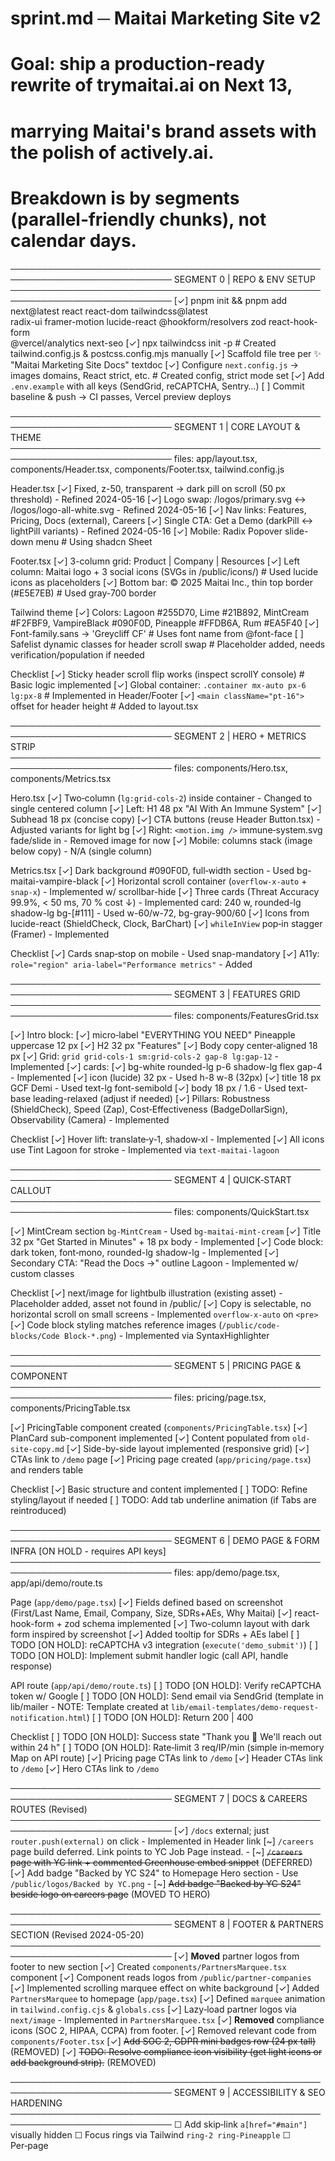 # sprint.md ─ Maitai Marketing Site v2
# Goal: ship a production‑ready rewrite of trymaitai.ai on Next 13,
#       marrying Maitai's brand assets with the polish of actively.ai.
# Breakdown is by **segments** (parallel‑friendly chunks), not calendar days.

────────────────────────────────────────────────────────────────────────────
SEGMENT 0  | REPO & ENV SETUP
────────────────────────────────────────────────────────────────────────────
[✓] pnpm init && pnpm add next@latest react react-dom tailwindcss@latest \
  radix-ui framer-motion lucide-react @hookform/resolvers zod react-hook-form \
  @vercel/analytics next-seo
[✓] npx tailwindcss init -p   # Created tailwind.config.js & postcss.config.mjs manually
[✓] Scaffold file tree per ✨ "Maitai Marketing Site Docs" textdoc
[✓] Configure `next.config.js` → images domains, React strict, etc. # Created config, strict mode set
[✓] Add `.env.example` with all keys (SendGrid, reCAPTCHA, Sentry…)
[ ] Commit baseline & push → CI passes, Vercel preview deploys

────────────────────────────────────────────────────────────────────────────
SEGMENT 1  | CORE LAYOUT & THEME
────────────────────────────────────────────────────────────────────────────
files: app/layout.tsx, components/Header.tsx, components/Footer.tsx, tailwind.config.js

Header.tsx
  [✓] Fixed, z-50, transparent → dark pill on scroll (50 px threshold) - Refined 2024-05-16
  [✓] Logo swap: /logos/primary.svg ↔ /logos/logo-all-white.svg - Refined 2024-05-16
  [✓] Nav links: Features, Pricing, Docs (external), Careers
  [✓] Single CTA: Get a Demo (darkPill ↔ lightPill variants) - Refined 2024-05-16
  [✓] Mobile: Radix Popover slide-down menu # Using shadcn Sheet

Footer.tsx
  [✓] 3-column grid: Product | Company | Resources
  [✓] Left column: Maitai logo + 3 social icons (SVGs in /public/icons/) # Used lucide icons as placeholders
  [✓] Bottom bar: © 2025 Maitai Inc., thin top border (#E5E7EB) # Used gray-700 border

Tailwind theme
  [✓] Colors: Lagoon #255D70, Lime #21B892, MintCream #F2FBF9,
            VampireBlack #090F0D, Pineapple #FFDB6A, Rum #EA5F40
  [✓] Font-family.sans → 'Greycliff CF' # Uses font name from @font-face
  [ ] Safelist dynamic classes for header scroll swap # Placeholder added, needs verification/population if needed

Checklist
[✓] Sticky header scroll flip works (inspect scrollY console) # Basic logic implemented
[✓] Global container: `.container mx-auto px-6 lg:px-8` # Implemented in Header/Footer
[✓] `<main className="pt-16">` offset for header height # Added to layout.tsx

────────────────────────────────────────────────────────────────────────────
SEGMENT 2  | HERO + METRICS STRIP
────────────────────────────────────────────────────────────────────────────
files: components/Hero.tsx, components/Metrics.tsx

Hero.tsx
  [✓] Two‑column (`lg:grid-cols-2`) inside container - Changed to single centered column
  [✓] Left: H1 48 px "AI With An Immune System"
  [✓] Subhead 18 px (concise copy)
  [✓] CTA buttons (reuse Header Button.tsx) - Adjusted variants for light bg
  [✓] Right: `<motion.img />` immune‑system.svg fade/slide in - Removed image for now
  [✓] Mobile: columns stack (image below copy) - N/A (single column)

Metrics.tsx
  [✓] Dark background #090F0D, full‑width section - Used bg-maitai-vampire-black
  [✓] Horizontal scroll container (`overflow-x-auto` + `snap-x`) - Implemented w/ scrollbar-hide
  [✓] Three cards (Threat Accuracy 99.9%, < 50 ms, 70 % cost ↓) - Implemented
        card: 240 w, rounded-lg shadow-lg bg-[#111] - Used w-60/w-72, bg-gray-900/60
  [✓] Icons from lucide-react (ShieldCheck, Clock, BarChart)
  [✓] `whileInView` pop‑in stagger (Framer) - Implemented

Checklist
[✓] Cards snap‑stop on mobile - Used snap-mandatory
[✓] A11y: `role="region" aria-label="Performance metrics"` - Added

────────────────────────────────────────────────────────────────────────────
SEGMENT 3  | FEATURES GRID
────────────────────────────────────────────────────────────────────────────
files: components/FeaturesGrid.tsx

[✓] Intro block:
      [✓] micro‑label "EVERYTHING YOU NEED" Pineapple uppercase 12 px
      [✓] H2 32 px "Features"
      [✓] Body copy center‑aligned 18 px
[✓] Grid: `grid grid-cols-1 sm:grid-cols-2 gap-8 lg:gap-12` - Implemented
[✓] cards:
    [✓] bg-white rounded-lg p-6 shadow-lg flex gap-4 - Implemented
    [✓] icon (lucide) 32 px - Used h-8 w-8 (32px)
    [✓] title 18 px GCF Demi - Used text-lg font-semibold
    [✓] body 18 px / 1.6 - Used text-base leading-relaxed (adjust if needed)
[✓] Pillars: Robustness (ShieldCheck), Speed (Zap), Cost‑Effectiveness (BadgeDollarSign),
           Observability (Camera) - Implemented

Checklist
[✓] Hover lift: translate‑y‑1, shadow‑xl - Implemented
[✓] All icons use Tint Lagoon for stroke - Implemented via `text-maitai-lagoon`

────────────────────────────────────────────────────────────────────────────
SEGMENT 4  | QUICK‑START CALLOUT
────────────────────────────────────────────────────────────────────────────
files: components/QuickStart.tsx

[✓] MintCream section `bg-MintCream` - Used `bg-maitai-mint-cream`
[✓] Title 32 px "Get Started in Minutes" + 18 px body - Implemented
[✓] Code block: dark token, font‑mono, rounded-lg shadow-lg - Implemented
[✓] Secondary CTA: "Read the Docs →" outline Lagoon - Implemented w/ custom classes

Checklist
[✓] next/image for lightbulb illustration (existing asset) - Placeholder added, asset not found in /public/
[✓] Copy is selectable, no horizontal scroll on small screens - Implemented `overflow-x-auto` on `<pre>`
[✓] Code block styling matches reference images (`/public/code-blocks/Code Block-*.png`) - Implemented via SyntaxHighlighter

────────────────────────────────────────────────────────────────────────────
SEGMENT 5  | PRICING PAGE & COMPONENT
────────────────────────────────────────────────────────────────────────────
files: pricing/page.tsx, components/PricingTable.tsx

[✓] PricingTable component created (`components/PricingTable.tsx`)
[✓] PlanCard sub-component implemented
[✓] Content populated from `old-site-copy.md`
[✓] Side-by-side layout implemented (responsive grid)
[✓] CTAs link to `/demo` page
[✓] Pricing page created (`app/pricing/page.tsx`) and renders table

Checklist
[✓] Basic structure and content implemented
[ ] TODO: Refine styling/layout if needed
[ ] TODO: Add tab underline animation (if Tabs are reintroduced)

────────────────────────────────────────────────────────────────────────────
SEGMENT 6  | DEMO PAGE & FORM INFRA [ON HOLD - requires API keys]
────────────────────────────────────────────────────────────────────────────
files: app/demo/page.tsx, app/api/demo/route.ts

Page (`app/demo/page.tsx`)
  [✓] Fields defined based on screenshot (First/Last Name, Email, Company, Size, SDRs+AEs, Why Maitai)
  [✓] react-hook-form + zod schema implemented
  [✓] Two-column layout with dark form inspired by screenshot
  [✓] Added tooltip for SDRs + AEs label
  [ ] TODO [ON HOLD]: reCAPTCHA v3 integration (`execute('demo_submit')`)
  [ ] TODO [ON HOLD]: Implement submit handler logic (call API, handle response)

API route (`app/api/demo/route.ts`)
  [ ] TODO [ON HOLD]: Verify reCAPTCHA token w/ Google
  [ ] TODO [ON HOLD]: Send email via SendGrid (template in lib/mailer - NOTE: Template created at `lib/email-templates/demo-request-notification.html`)
  [ ] TODO [ON HOLD]: Return 200 | 400

Checklist
  [ ] TODO [ON HOLD]: Success state "Thank you 🎉 We'll reach out within 24 h"
  [ ] TODO [ON HOLD]: Rate‑limit 3 req/IP/min (simple in‑memory Map on API route)
  [✓] Pricing page CTAs link to `/demo`
  [✓] Header CTAs link to `/demo`
  [✓] Hero CTAs link to `/demo`

────────────────────────────────────────────────────────────────────────────
SEGMENT 7  | DOCS & CAREERS ROUTES (Revised)
────────────────────────────────────────────────────────────────────────────
[✓] `/docs` external; just `router.push(external)` on click - Implemented in Header link
[~] `/careers` page build deferred. Link points to YC Job Page instead.
    - [~] ~~`/careers` page with YC link + commented Greenhouse embed snippet~~ (DEFERRED)
[✓] Add badge "Backed by YC S24" to Homepage Hero section - Use `/public/logos/Backed by YC.png`
    - [~] ~~Add badge "Backed by YC S24" beside logo on careers page~~ (MOVED TO HERO)

────────────────────────────────────────────────────────────────────────────
SEGMENT 8  | FOOTER & PARTNERS SECTION (Revised 2024-05-20)
────────────────────────────────────────────────────────────────────────────
[✓] **Moved** partner logos from footer to new section
    [✓] Created `components/PartnersMarquee.tsx` component
    [✓] Component reads logos from `/public/partner-companies`
    [✓] Implemented scrolling marquee effect on white background
    [✓] Added `PartnersMarquee` to homepage (`app/page.tsx`)
    [✓] Defined `marquee` animation in `tailwind.config.cjs` & `globals.css`
[✓] Lazy‑load partner logos via `next/image` - Implemented in `PartnersMarquee.tsx`
[✓] **Removed** compliance icons (SOC 2, HIPAA, CCPA) from footer.
    [✓] Removed relevant code from `components/Footer.tsx`
    [✓] ~~Add SOC 2, GDPR mini badges row (24 px tall)~~ (REMOVED)
    [✓] ~~TODO: Resolve compliance icon visibility (get light icons or add background strip).~~ (REMOVED)

────────────────────────────────────────────────────────────────────────────
SEGMENT 9  | ACCESSIBILITY & SEO HARDENING
────────────────────────────────────────────────────────────────────────────
☐ Add skip‑link `a[href="#main"]` visually hidden
☐ Focus rings via Tailwind `ring-2 ring-Pineapple`
☐ Per‑page <title>/<meta description> with next-seo
☐ JSON‑LD Product schema in `next-seo.config.mjs`

────────────────────────────────────────────────────────────────────────────
SEGMENT 10  | PERFORMANCE & DEPLOY
────────────────────────────────────────────────────────────────────────────
☐ `pnpm analyze` – any JS > 150 kB? → dynamic import
☐ Preload Greycliff w/ `<link rel="preload" as="font">`
☐ Vercel production deploy
☐ Lighthouse: LCP < 1.2 s, FID < 100 ms, CLS < 0.1
☐ Sentry captures front‑end errors, DSN set in env [ON HOLD]

────────────────────────────────────────────────────────────────────────────
## AGENT CHECKLIST (run every PR)
[ ] Prettier/lint passes
[ ] `pnpm build` succeeds locally
[ ] Mobile < 375 px viewport screenshots taken
[ ] a11y checks via axe DevTools → no critical issues
[ ] Preview link added to PR description
[ ] Reviewer checklist satisfied

# End of sprint.md

# New segment added 2024-05-16 based on UI Clip recommendations
────────────────────────────────────────────────────────────────────────────
SEGMENT 11 | INTERACTIVE PROOF MODULES
────────────────────────────────────────────────────────────────────────────
# ~~11A  LATENCY RACE (Hero Canvas) [ARCHIVED - TO BE REIMAGINED]~~
# ------------------------------------------------
Files: components/LatencyRace.tsx, lib/benchmarks.json, public/textures/flare.png
~~[ ] Build Three.js scene (react-three-fiber) → two spheres, animated pulse line~~
~~[ ] Slider (Radix) alters concurrentRequests state; use useFrame to scale line count~~
~~[ ] Benchmarks hard-coded in lib/benchmarks.json; display numbers in corner HUD~~
~~[ ] Fallback <picture><source srcSet="latency-race.gif"> on no WebGL~~
~~[ ] Accessibility: prefers-reduced-motion ⇒ static image~~

~~Note: This component is not currently planned for the primary hero section,~~
      ~~which now uses the OrchestratorConstellation. Keeping tasks for potential future use.~~

# 11B  DRAG SCRUB (Portal Storyboard)
# ------------------------------------------------
Files: components/PortalScrub.tsx, public/portal-simlified-demo/*.png, lib/portal-captions.ts
[✓] Base component structure from skeleton
[✓] Use images from `/public/portal-simlified-demo`
[✓] Framer Motion draggable `x` implemented for desktop
[~] Caption data array loaded from `lib/portal-captions.ts`
[✓] Caption display logic with opacity fade based on centered state
[✓] Progress dots implemented and sync with active slide
[✓] Lazy-load images via `next/image` (priority on first 3)
[✓] Increased image/card size (W: 560px)
[✓] Prevented native image drag interference
[✓] Added clickable prev/next arrow navigation (desktop)
[ ] Mobile: Implement `overflow-x-auto` + `scroll-snap` (currently hardcoded `isMobile=false`)
[ ] Add device chrome overlay (`/public/chrome-overlay/frame.svg`)
[ ] Add Lottie sparkle effect on snap
[ ] Add ARIA live region for caption announcements
[ ] Add keyboard navigation (arrow keys)
[ ] Slice cleaned Figma-reskinned screenshots (Using simplified demo images for now)

# 11C  LoRA HOT-SWAP CARD
# ------------------------------------------------
Files: components/LoRASwap.tsx, lib/lora-chips.ts, public/audio/lora-*.mp3
[✓] Data definition created (`lib/lora-chips.ts`)
[✓] Component skeleton created (`components/LoRASwap.tsx`)
[✓] Chips array (`loraChips`) mapped to Radix `ToggleGroup`
[✓] `onValueChange` updates active state
[✓] `useEffect` plays audio for active ID using `HTMLAudioElement`
[✓] Transcript fades in/out using `AnimatePresence` and `motion`
[✓] MP3s preloaded on `pointerEnter` / `onFocus`
[✓] Analytics stub updated (checks `window.analytics` first, falls back to `dataLayer`)
[✓] Styling polished: Uses theme colors (Lime, Lagoon, MintCream), hover effects added.
[✓] Transcript keywords highlighted (using `HighlightedTranscript` component).
[✓] Animated waveform placeholder added, displays when `isPlaying` state is true.
[ ] Needs actual MP3 files added to `/public/audio/`.
[ ] Consider mobile autoplay policy adaptations if needed.
[ ] Refine waveform SVG animation.

# 11D  INTENT BUILDER PLAYGROUND
# ------------------------------------------------
Files: components/IntentPlayground.tsx
Deps : monaco-editor, react-flow
[ ] Split pane (CSS grid) – left Monaco YAML (readOnly=false), right React-Flow diagram
[ ] Debounce 300 ms, parse YAML → nodes/edges (simple mapping)
[ ] Guardrails: try/catch → show error toast not stack trace
[ ] A11y: editor has aria-label, diagram has role="img"

Checklist (all 11x)
────────────────────────────────────────────────────────────────────────────
☐ Each module exports <SectionWrapper> with internal padding, bg override option
☐ Motion components respect prefers-reduced-motion
☐ Storybook stories added for each component
☐ Unit snapshot test (Vitest) for render
☐ Add to homepage order in app/page.tsx; gate behind feature flag `NEXT_PUBLIC_SHOW_UI_DEMOS`
☐ Lighthouse <= 100 KB added JS per module (tree-shake lodash et al)
☐ GTM events: 'latency_slider', 'portal_drag', 'lora_swap', 'intent_edit'

────────────────────────────────────────────────────────────────────────────
SEGMENT 11E | HERO "ORCHESTRATOR CONSTELLATION"
────────────────────────────────────────────────────────────────────────────
Goal: Replace placeholder hero with interactive, SVG-based product map.

Files:
  components/Hero.tsx (conditionally renders Constellation)
  components/OrchestratorConstellation.tsx
  hooks/useIsMobile.ts
  hooks/useVoiceInput.ts (placeholder)
  lib/hero-nodes.ts
  lib/hero-utils.ts

Steps
[✓] 1. Component Structure: Refactored into `OrchestratorConstellation.tsx` with hooks and utils.
[✓] 2. Background: Added parallax grid CSS background.
[✓] 3. SVG Scene: Built with SVG elements (nodes, lines, core) using Framer Motion.
[✓] 4. Interaction:
      • Node hover/click activates state (`setActive`) with delay on leave.
      • Integrated tooltip (`foreignObject`) shows title/KPI on active.
      • SideNav hover highlights corresponding node (using arbitrary mapping).
      • Keyboard navigation added (`onKeyDown`).
      • Request input uses `findRelevantNode` and highlights node.
[✓] 5. Narrative Intro:
      • `useEffect` sequence simulates system boot, highlighting each node.
[ ] 6. Fallback:
      • TODO: Consider `prefers-reduced-motion` behavior.
[✓] 7. Layout & CTA:
      • Two-panel layout (text left, viz right).
      • CTAs (Run Request, Demo) are in the left text panel.
[ ] 8. Storybook/Tests:
      • TODO: Add Storybook stories and Vitest tests.
[ ] 9. Performance/Polish:
      • TODO: Lighthouse checks, refine animations, review a11y.

Checklist
[ ] Interactive works on Safari iOS 17 (Needs testing)
[✓] Keyboard nav: Tab cycles nodes, Enter/Space triggers activation.
[~] Announce tooltip via aria-live (Needs verification/implementation for screen readers).
[✓] Feature-flag `